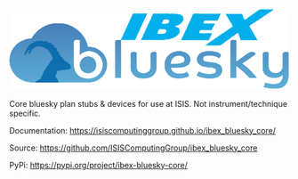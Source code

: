 ![ibex_bluesky_core](https://github.com/IsisComputingGroup/ibex_bluesky_core/blob/main/doc/logo.png?raw=True)

Core bluesky plan stubs &amp; devices for use at ISIS. Not instrument/technique specific.

Documentation: https://isiscomputinggroup.github.io/ibex_bluesky_core/

Source: https://github.com/ISISComputingGroup/ibex_bluesky_core

PyPi: https://pypi.org/project/ibex-bluesky-core/


